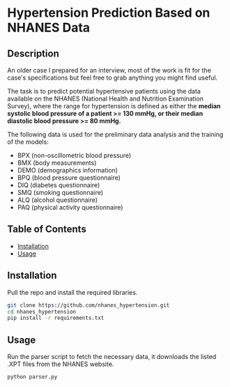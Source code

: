 # Hypertension Prediction Based on NHANES Data

## Description
An older case I prepared for an interview, most of the work is fit for the case's specifications but feel free to grab anything you might find useful. 

The task is to predict potential hypertensive patients using the data available on the NHANES (National Health and Nutrition Examination Survey), where the range for hypertension is defined as either the **median systolic blood pressure of a patient >= 130 mmHg, or their median diastolic blood pressure >= 80 mmHg.**

The following data is used for the preliminary data analysis and the training of the models:

- BPX (non-oscillometric blood pressure)
- BMX (body measurements)
- DEMO (demographics information)
- BPQ (blood pressure questionnaire)
- DIQ (diabetes questionnaire)
- SMQ (smoking questionnaire)
- ALQ (alcohol questionnaire)
- PAQ (physical activity questionnaire)

## Table of Contents
- [Installation](#installation)
- [Usage](#usage)

## Installation
Pull the repo and install the required libraries.

```bash
git clone https://github.com/nhanes_hypertension.git
cd nhanes_hypertension
pip install -r requirements.txt
```

## Usage
Run the parser script to fetch the necessary data, it downloads the listed .XPT files from the NHANES website.

```bash
python parser.py
```

